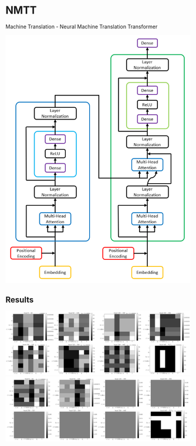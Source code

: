 # NMTT

Machine Translation - Neural Machine Translation Transformer

<p  align="center">
  <img src="transformer.png">
</p>

## Results

<img src="NMTT/enc5.png">

<img src="NMTT/enc6.png">
